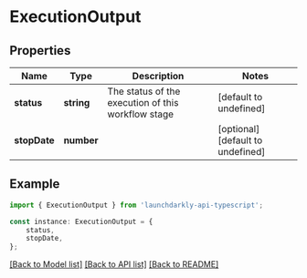# ExecutionOutput


## Properties

Name | Type | Description | Notes
------------ | ------------- | ------------- | -------------
**status** | **string** | The status of the execution of this workflow stage | [default to undefined]
**stopDate** | **number** |  | [optional] [default to undefined]

## Example

```typescript
import { ExecutionOutput } from 'launchdarkly-api-typescript';

const instance: ExecutionOutput = {
    status,
    stopDate,
};
```

[[Back to Model list]](../README.md#documentation-for-models) [[Back to API list]](../README.md#documentation-for-api-endpoints) [[Back to README]](../README.md)
